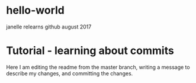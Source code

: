 # hello-world
janelle relearns github august 2017

# Tutorial - learning about commits
Here I am editing the readme from the master branch, writing a message to describe my changes, and committing the changes. 
